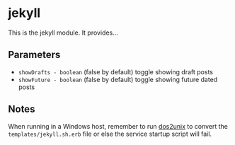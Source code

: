 # jekyll #

This is the jekyll module. It provides...

## Parameters
* `showDrafts - boolean` (false by default) toggle showing draft posts
* `showFuture - boolean` (false by default) toggle showing future dated posts

## Notes
When running in a Windows host, remember to run [dos2unix](http://dos2unix.sourceforge.net/) to convert the `templates/jekyll.sh.erb` file or else the service startup script will fail. 